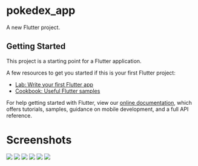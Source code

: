 # pokedex_app

A new Flutter project.

## Getting Started

This project is a starting point for a Flutter application.

A few resources to get you started if this is your first Flutter project:

- [Lab: Write your first Flutter app](https://flutter.dev/docs/get-started/codelab)
- [Cookbook: Useful Flutter samples](https://flutter.dev/docs/cookbook)

For help getting started with Flutter, view our
[online documentation](https://flutter.dev/docs), which offers tutorials,
samples, guidance on mobile development, and a full API reference.

# Screenshots

![](https://raw.githubusercontent.com/devGabrielb/pokedex_app/master/screenshots/01.jpg)
![](https://raw.githubusercontent.com/devGabrielb/pokedex_app/master/screenshots/02.jpg)
![](https://raw.githubusercontent.com/devGabrielb/pokedex_app/master/screenshots/03.jpg)
![](https://raw.githubusercontent.com/devGabrielb/pokedex_app/master/screenshots/04.jpg)
![](https://raw.githubusercontent.com/devGabrielb/pokedex_app/master/screenshots/06.jpg)
![](https://raw.githubusercontent.com/devGabrielb/pokedex_app/master/screenshots/05.jpg)

